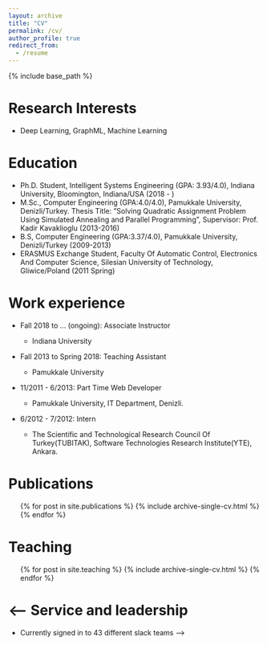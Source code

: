 ```yaml
---
layout: archive
title: "CV"
permalink: /cv/
author_profile: true
redirect_from:
  - /resume
---
```


{% include base_path %}

Research Interests
======
* Deep Learning, GraphML, Machine Learning

Education
======
* Ph.D. Student,  Intelligent Systems Engineering (GPA: 3.93/4.0), Indiana University, Bloomington, Indiana/USA (2018 - )
* M.Sc., Computer Engineering (GPA:4.0/4.0), Pamukkale University, Denizli/Turkey.
Thesis Title: ”Solving Quadratic Assignment Problem Using Simulated Annealing and Parallel Programming”,
Supervisor: Prof. Kadir Kavaklioglu (2013-2016)
* B.S, Computer Engineering (GPA:3.37/4.0), Pamukkale University, Denizli/Turkey (2009-2013)
* ERASMUS Exchange Student, Faculty Of Automatic Control, Electronics And Computer
Science, Silesian University of Technology, Gliwice/Poland (2011 Spring)


Work experience
======
* Fall 2018 to ... (ongoing): Associate Instructor
  * Indiana University

* Fall 2013 to Spring 2018: Teaching Assistant
  * Pamukkale University
* 11/2011 - 6/2013: Part Time Web Developer
  * Pamukkale University, IT Department, Denizli.
* 6/2012 - 7/2012: Intern
  * The Scientific and Technological Research Council Of Turkey(TUBITAK), Software Technologies Research Institute(YTE), Ankara.

<!---
Skills
======
* Skill 1
* Skill 2
  * Sub-skill 2.1
  * Sub-skill 2.2
  * Sub-skill 2.3
* Skill 3
--->
Publications
======
  <ul>{% for post in site.publications %}
    {% include archive-single-cv.html %}
  {% endfor %}</ul>

<!---
Talks
======
  <ul>{% for post in site.talks %}
    {% include archive-single-talk-cv.html %}
  {% endfor %}</ul>
-->  
Teaching
======
  <ul>{% for post in site.teaching %}
    {% include archive-single-cv.html %}
  {% endfor %}</ul>

<--
Service and leadership
======
* Currently signed in to 43 different slack teams
-->
